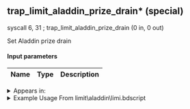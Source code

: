 ## trap_limit_aladdin_prize_drain* (special)

syscall 6, 31 ; trap_limit_aladdin_prize_drain (0 in, 0 out)

Set Aladdin prize drain

#### Input parameters
| Name | Type | Description
|------|------|------------




<details>
	<summary>Appears in:</summary>
| filename | Entity (obj)
|----------|-------------
| limit\aladdin\limi.bdscript       |           

</details>

<details>
	<summary>Example Usage From limit\aladdin\limi.bdscript</summary>
L5053:
 popToSp 0
 pushImmf 14
 gosub 4, L3378
 syscall 6, 31 ; trap_limit_aladdin_prize_drain (0 in, 0 out)
 ret
</details>

